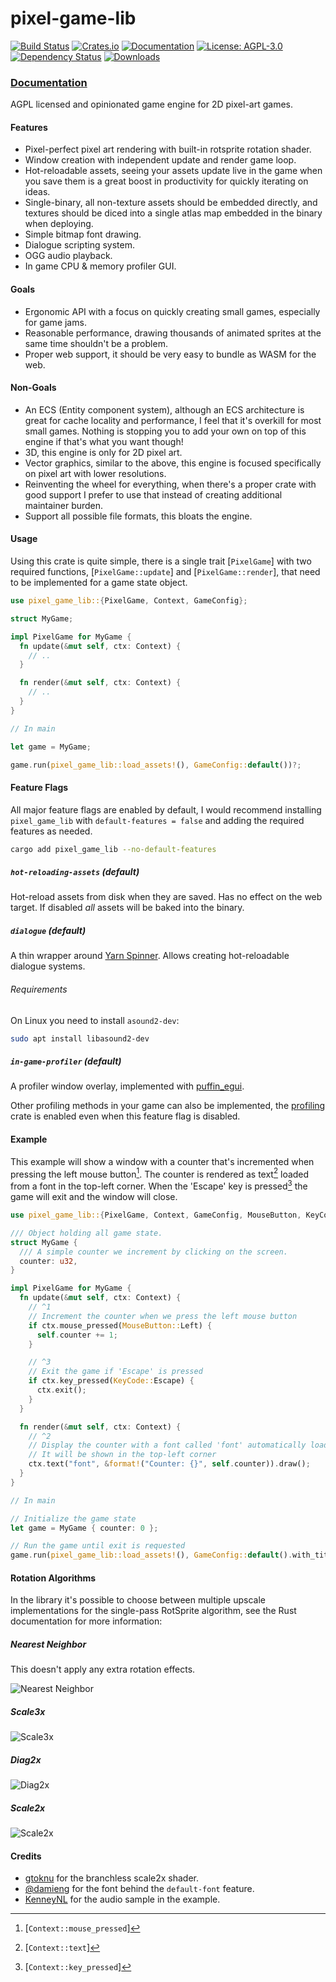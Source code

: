 # pixel-game-lib

[![Build Status](https://github.com/tversteeg/pixel-game-lib/workflows/CI/badge.svg)](https://github.com/tversteeg/pixel-game-lib/actions?workflow=CI)
[![Crates.io](https://img.shields.io/crates/v/pixel-game-lib.svg)](https://crates.io/crates/pixel-game-lib)
[![Documentation](https://docs.rs/pixel-game-lib/badge.svg)](https://docs.rs/pixel-game-lib)
[![License: AGPL-3.0](https://img.shields.io/crates/l/pixel-game-lib.svg)](#license)
[![Dependency Status](https://deps.rs/repo/github/tversteeg/pixel-game-lib/status.svg)](https://deps.rs/repo/github/tversteeg/pixel-game-lib)
[![Downloads](https://img.shields.io/crates/d/pixel-game-lib.svg)](#downloads)

### [Documentation](https://docs.rs/pixel-game-lib/)

<!-- cargo-rdme start -->

AGPL licensed and opinionated game engine for 2D pixel-art games.

#### Features

- Pixel-perfect pixel art rendering with built-in rotsprite rotation shader.
- Window creation with independent update and render game loop.
- Hot-reloadable assets, seeing your assets update live in the game when you save them is a great boost in productivity for quickly iterating on ideas.
- Single-binary, all non-texture assets should be embedded directly, and textures should be diced into a single atlas map embedded in the binary when deploying.
- Simple bitmap font drawing.
- Dialogue scripting system.
- OGG audio playback.
- In game CPU & memory profiler GUI.

#### Goals

- Ergonomic API with a focus on quickly creating small games, especially for game jams.
- Reasonable performance, drawing thousands of animated sprites at the same time shouldn't be a problem.
- Proper web support, it should be very easy to bundle as WASM for the web.

#### Non-Goals

- An ECS (Entity component system), although an ECS architecture is great for cache locality and performance, I feel that it's overkill for most small games. Nothing is stopping you to add your own on top of this engine if that's what you want though!
- 3D, this engine is only for 2D pixel art.
- Vector graphics, similar to the above, this engine is focused specifically on pixel art with lower resolutions.
- Reinventing the wheel for everything, when there's a proper crate with good support I prefer to use that instead of creating additional maintainer burden.
- Support all possible file formats, this bloats the engine.

#### Usage

Using this crate is quite simple, there is a single trait [`PixelGame`] with two required functions, [`PixelGame::update`] and [`PixelGame::render`], that need to be implemented for a game state object.

```rust
use pixel_game_lib::{PixelGame, Context, GameConfig};

struct MyGame;

impl PixelGame for MyGame {
  fn update(&mut self, ctx: Context) {
    // ..
  }

  fn render(&mut self, ctx: Context) {
    // ..
  }
}

// In main

let game = MyGame;

game.run(pixel_game_lib::load_assets!(), GameConfig::default())?;
```

#### Feature Flags

All major feature flags are enabled by default, I would recommend installing `pixel_game_lib` with `default-features = false` and adding the required features as needed.

```sh
cargo add pixel_game_lib --no-default-features
```

##### `hot-reloading-assets` (default)

Hot-reload assets from disk when they are saved.
Has no effect on the web target.
If disabled _all_ assets will be baked into the binary.

##### `dialogue` (default)

A thin wrapper around [Yarn Spinner](https://www.yarnspinner.dev/).
Allows creating hot-reloadable dialogue systems.

###### Requirements

On Linux you need to install `asound2-dev`:

```sh
sudo apt install libasound2-dev
```

##### `in-game-profiler` (default)

A profiler window overlay, implemented with [puffin_egui](https://docs.rs/puffin_egui/latest/puffin_egui/).

Other profiling methods in your game can also be implemented, the [profiling](https://docs.rs/profiling/latest/profiling/) crate is enabled even when this feature flag is disabled.

#### Example

This example will show a window with a counter that's incremented when pressing the left mouse button[^left-mouse].
The counter is rendered as text[^text] loaded from a font in the top-left corner.
When the 'Escape' key is pressed[^escape-key] the game will exit and the window will close.

```rust
use pixel_game_lib::{PixelGame, Context, GameConfig, MouseButton, KeyCode, glamour::Vector2};

/// Object holding all game state.
struct MyGame {
  /// A simple counter we increment by clicking on the screen.
  counter: u32,
}

impl PixelGame for MyGame {
  fn update(&mut self, ctx: Context) {
    // ^1
    // Increment the counter when we press the left mouse button
    if ctx.mouse_pressed(MouseButton::Left) {
      self.counter += 1;
    }

    // ^3
    // Exit the game if 'Escape' is pressed
    if ctx.key_pressed(KeyCode::Escape) {
      ctx.exit();
    }
  }

  fn render(&mut self, ctx: Context) {
    // ^2
    // Display the counter with a font called 'font' automatically loaded from the `assets/` directory
    // It will be shown in the top-left corner
    ctx.text("font", &format!("Counter: {}", self.counter)).draw();
  }
}

// In main

// Initialize the game state
let game = MyGame { counter: 0 };

// Run the game until exit is requested
game.run(pixel_game_lib::load_assets!(), GameConfig::default().with_title("My Game"))?;
```

[^left-mouse]: [`Context::mouse_pressed`]
[^text]: [`Context::text`]
[^escape-key]: [`Context::key_pressed`]

<!-- cargo-rdme end -->

#### Rotation Algorithms

In the library it's possible to choose between multiple upscale implementations for the single-pass RotSprite algorithm, see the Rust documentation for more information:

##### Nearest Neighbor

This doesn't apply any extra rotation effects.

![Nearest Neighbor](./img/nearestneighbor.png)

##### Scale3x

![Scale3x](./img/scale3x.png)

##### Diag2x

![Diag2x](./img/diag2x.png)

##### Scale2x

![Scale2x](./img/scale2x.png)

#### Credits

- [gtoknu](https://www.shadertoy.com/view/4l2SRz) for the branchless scale2x shader.
- [@damieng](https://damieng.com/typography/zx-origins/beachball/) for the font behind the `default-font` feature.
- [KenneyNL](https://kenney.nl/assets/ui-audio) for the audio sample in the example.
